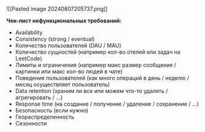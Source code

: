 ![[Pasted image 20240807205737.png]]

**Чек-лист нефункциональных требований:**
- Availability
- Consistency (strong / eventual)
- Количество пользователей (DAU / MAU)
- Количество сущностей (например кол-во отелей или задач на LeetCode)
- Лимиты и ограничения (например макс размер сообщения / картинки или макс кол-во людей в чате)
- Поведение пользователей (как много операций в день / неделю / месяц осуществляет пользователь)
- Data retention (храним ли все или можем что-то удалять / агрегировать / ...)
- Response time (на создание / получение / удаление / сохранение / ...)
- Безопасность (если нужно)
- Геораспределенность
- Сезонности

